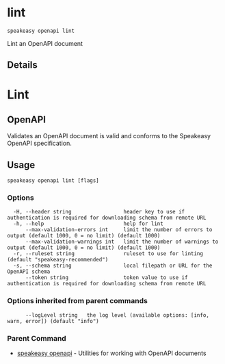 # lint  
`speakeasy openapi lint`  


Lint an OpenAPI document  

## Details

# Lint 
## OpenAPI

Validates an OpenAPI document is valid and conforms to the Speakeasy OpenAPI specification.

## Usage

```
speakeasy openapi lint [flags]
```

### Options

```
  -H, --header string                 header key to use if authentication is required for downloading schema from remote URL
  -h, --help                          help for lint
      --max-validation-errors int     limit the number of errors to output (default 1000, 0 = no limit) (default 1000)
      --max-validation-warnings int   limit the number of warnings to output (default 1000, 0 = no limit) (default 1000)
  -r, --ruleset string                ruleset to use for linting (default "speakeasy-recommended")
  -s, --schema string                 local filepath or URL for the OpenAPI schema
      --token string                  token value to use if authentication is required for downloading schema from remote URL
```

### Options inherited from parent commands

```
      --logLevel string   the log level (available options: [info, warn, error]) (default "info")
```

### Parent Command

* [speakeasy openapi](/docs/speakeasy-reference/cli/openapi)	 - Utilities for working with OpenAPI documents

